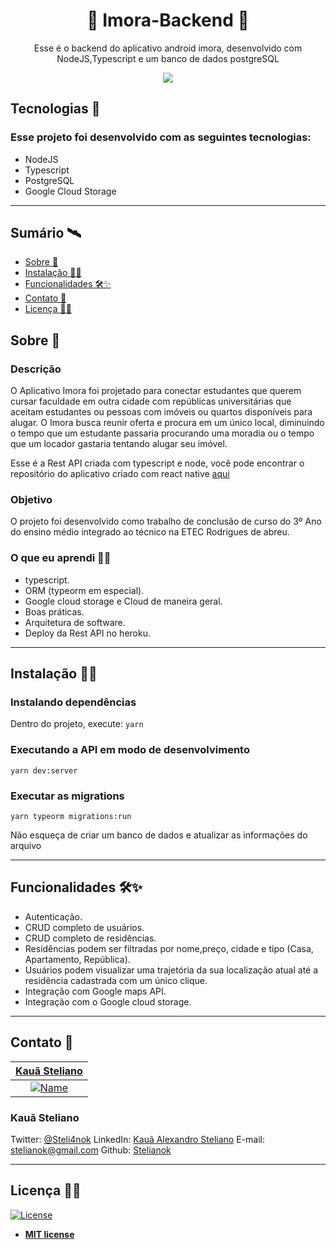 
<h1 align="center">💜  Imora-Backend 💜</h1>
<p align="center"> 
Esse é o backend do aplicativo android imora, desenvolvido com NodeJS,Typescript e um banco de dados postgreSQL
</p>
<p align="center">
<img src="https://i.imgur.com/NCtFqtl.png" align="center" />
</p>

## Tecnologias :rocket: 
### Esse projeto foi desenvolvido com as seguintes tecnologias:

- NodeJS
- Typescript
- PostgreSQL
- Google Cloud Storage

---

## Sumário 🛰

- [Sobre 📖](#sobre-)
- [Instalação 👷‍♂️](#instalação-%EF%B8%8F)
- [Funcionalidades 🛠✨](#funcionalidades-)
- [Contato 💼](#contato-)
- [Licença 👨‍⚖️](#licença-%EF%B8%8F)

## Sobre 📖

### Descrição
O Aplicativo Imora foi projetado para conectar estudantes que querem cursar faculdade em outra cidade com repúblicas universitárias que aceitam estudantes ou pessoas com imóveis ou quartos disponíveis para alugar. O Imora busca reunir oferta e procura em um único local, diminuindo o tempo que um estudante passaria procurando uma moradia ou o tempo que um locador gastaria tentando alugar seu imóvel. 

Esse é a Rest API criada com typescript e node, você pode encontrar o repositório do aplicativo criado com react native [aqui](https://github.com/Stardust-Cruzaders/Imora)

### Objetivo
O projeto foi desenvolvido como trabalho de conclusão de curso do 3º Ano do ensino médio integrado ao técnico na ETEC Rodrigues de abreu. 

### O que eu aprendi 👨‍🏫

- typescript.
- ORM (typeorm em especial).
- Google cloud storage e Cloud de maneira geral.
- Boas práticas.
- Arquitetura de software.
- Deploy da Rest API no heroku.

---

## Instalação 👷‍♂️

### Instalando dependências

Dentro do projeto, execute:
`yarn` 

### Executando a API em modo de desenvolvimento

`yarn dev:server`

### Executar as migrations

`yarn typeorm migrations:run`

Não esqueça de criar um banco de dados e atualizar as informações do arquivo

---

## Funcionalidades 🛠✨

- Autenticação.
- CRUD completo de usuários.
- CRUD completo de residências.
- Residências podem ser filtradas por nome,preço, cidade e tipo (Casa, Apartamento, República).
- Usuários podem visualizar uma trajetória da sua localização atual até a residência cadastrada com um único clique.
- Integração com Google maps API.
- Integração com o Google cloud storage.

---

## Contato 💼

| <a href="https://github.com/stelianok" target="_blank">**Kauã Steliano**</a> 
| :---: 
| [![Name](https://avatars2.githubusercontent.com/u/39469125?s=460&u=97e778a861a7a42bee1b16f6be1c80467c50c1d1&v=4)](https://github.com/stelianok)    

### Kauã Steliano

Twitter:
[@Steli4nok](https://twitter.com/Steli4nok)
LinkedIn:
[Kauã Alexandro Steliano](https://www.linkedin.com/in/kauã-steliano-107620181/)
E-mail:
stelianok@gmail.com
Github: 
[Stelianok](https://github.com/stelianok)


---

## Licença 👨‍⚖️

[![License](http://img.shields.io/:license-mit-blue.svg?style=flat-square)](http://badges.mit-license.org)

- **[MIT license](http://opensource.org/licenses/mit-license.php)**

